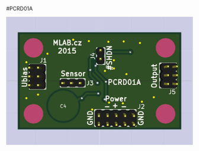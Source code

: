 <!--- PrjInfo ---> <!--- Please remove this line after manually editing --->
<!--- 00a56be08b96043df9e37d6aff7b6990 --->
<!--- Created:20170112-18:22: ---> 
<!--- Author:Mlab: ---> 
<!--- AuthorEmail:mlab@mlab.cz: ---> 
<!--- Tags:imported: ---> 
<!--- Ust:None: ---> 
<!--- Name:PCRD01A: --->
#PCRD01A 
<!--- LongName --->

<!--- ELongName ---> 

<!--- Lead --->

<!--- ELead ---> 

![LeadImg](PCRD01A_Top_Small.jpg) 


​
​
<!--- Description --->
<!--- EDescription --->
<!--- Content --->
<!--- EContent --->
            